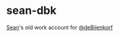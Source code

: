 # sean-dbk

[Sean](https://seankhliao.com/gh-r-sd)'s
old work account for
[@deBijenkorf](https://github.com/deBijenkorf)
